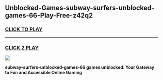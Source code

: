 
## Unblocked-Games-subway-surfers-unblocked-games-66-Play-Free-z42q2
<h3>
<a href="https://premium76.site?title=subway-surfers-unblocked-games-66&ref=19M">CLICK TO PLAY</a></h3>
<hr>

<h3>
<a href="https://premium76.site?title=subway-surfers-unblocked-games-66&ref=19M">CLICK 2 PLAY</a>
  
</h3>

<a href="https://premium76.site?title=subway-surfers-unblocked-games-66&ref=19M"><img src="https://clearcache.store/games.png"></a>


**subway-surfers-unblocked-games-66 games unblocked: Your Gateway to Fun and Accessible Online Gaming**
